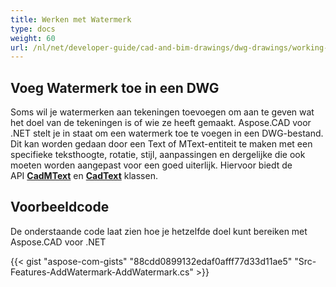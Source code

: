 ```yaml
---
title: Werken met Watermerk
type: docs
weight: 60
url: /nl/net/developer-guide/cad-and-bim-drawings/dwg-drawings/working-with-watermark/
---
```


## **Voeg Watermerk toe in een DWG**

Soms wil je watermerken aan tekeningen toevoegen om aan te geven wat het doel van de tekeningen is of wie ze heeft gemaakt. Aspose.CAD voor .NET stelt je in staat om een watermerk toe te voegen in een DWG-bestand. Dit kan worden gedaan door een Text of MText-entiteit te maken met een specifieke teksthoogte, rotatie, stijl, aanpassingen en dergelijke die ook moeten worden aangepast voor een goed uiterlijk. Hiervoor biedt de API [**CadMText**](https://reference.aspose.com/cad/net/aspose.cad.fileformats.cad.cadobjects/cadmtext) en [**CadText**](https://reference.aspose.com/cad/net/aspose.cad.fileformats.cad.cadobjects/cadtext) klassen.

## Voorbeeldcode

De onderstaande code laat zien hoe je hetzelfde doel kunt bereiken met Aspose.CAD voor .NET

{{< gist "aspose-com-gists" "88cdd0899132edaf0afff77d33d11ae5" "Src-Features-AddWatermark-AddWatermark.cs" >}}

